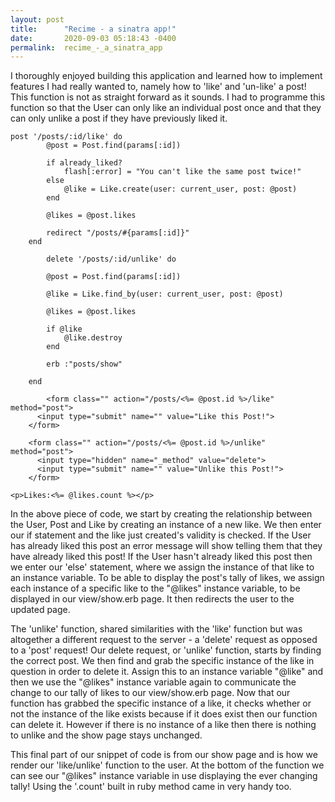 ```yaml
---
layout: post
title:      "Recime - a sinatra app!"
date:       2020-09-03 05:18:43 -0400
permalink:  recime_-_a_sinatra_app
---
```



I thoroughly enjoyed building this application and learned how to implement features I had really wanted to, namely how to 'like' and 'un-like' a post! This function is not as straight forward as it sounds. I had to programme this function so that the User can only like an individual post once and that they can only unlike a post if they have previously liked it. 




```
post '/posts/:id/like' do 
        @post = Post.find(params[:id])
        
        if already_liked?
            flash[:error] = "You can't like the same post twice!"
        else
            @like = Like.create(user: current_user, post: @post)
        end 
        
        @likes = @post.likes 
        
        redirect "/posts/#{params[:id]}" 
    end 
		
		delete '/posts/:id/unlike' do 
        
        @post = Post.find(params[:id])
        
        @like = Like.find_by(user: current_user, post: @post)
				
        @likes = @post.likes
        
        if @like
            @like.destroy
        end 
				
        erb :"posts/show"
				
    end 
		
		<form class="" action="/posts/<%= @post.id %>/like" method="post">
      <input type="submit" name="" value="Like this Post!">
    </form>
		
    <form class="" action="/posts/<%= @post.id %>/unlike" method="post">
      <input type="hidden" name="_method" value="delete">
      <input type="submit" name="" value="Unlike this Post!">
    </form>
		
<p>Likes:<%= @likes.count %></p>
```
		
In the above piece of code, we start by creating the relationship between the User, Post and Like by creating an instance of a new like. We then enter our if statement and the like just created's validity is checked. If the User has already liked this post an error message will show telling them that they have already liked this post! If the User hasn't already liked this post then we enter our 'else' statement, where we assign the instance of that like to an instance variable. To be able to display the post's tally of likes, we assign each instance of a specific like to the "@likes" instance variable, to be displayed in our view/show.erb page. It then redirects the user to the updated page.

The 'unlike' function, shared similarities with the 'like' function but was altogether a different request to the server - a 'delete' request as opposed to a 'post' request! Our delete request, or 'unlike' function, starts by finding the correct post. We then find and grab the specific instance of the like in question in order to delete it. Assign this to an instance variable "@like" and then we use the "@likes" instance variable again to communicate the change to our tally of likes to our view/show.erb page. Now that our function has grabbed the specific instance of a like, it checks whether or not the instance of the like exists because if it does exist then our function can delete it. However if there is no instance of a like then there is nothing to unlike and the show page stays unchanged.

This final part of our snippet of code is from our show page and is how we render our 'like/unlike' function to the user. At the bottom of the function we can see our "@likes" instance variable in use displaying the ever changing tally! Using the '.count' built in ruby method came in very handy too.


		
